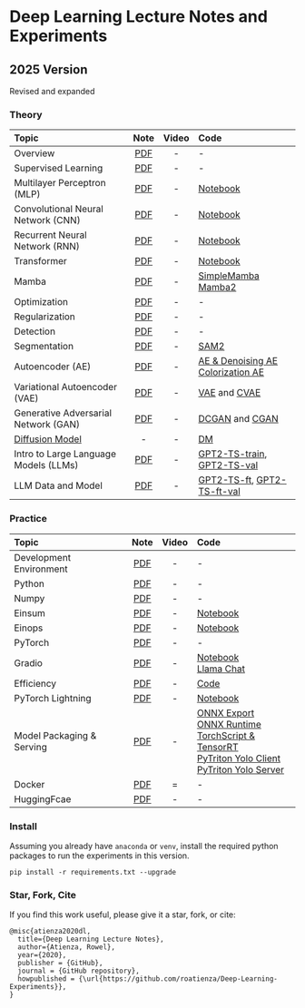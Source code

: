 # Deep Learning Lecture Notes and Experiments

## 2025 Version

Revised and expanded

### Theory

| **Topic** | **Note** | **Video** | **Code** |
| :--- | :---: | :---: | :--- |
| Overview | [PDF](https://drive.google.com/file/d/1-Y1KredRlVIuPrIE0hCEXuf0AXrBPvf7/view?usp=sharing) | - | - |
| Supervised Learning | [PDF](https://drive.google.com/file/d/1Fk_f668zZCBncVBc0x67jgBowVQHe_fC/view?usp=sharing) | - | - |
| Multilayer Perceptron (MLP) | [PDF](https://github.com/roatienza/Deep-Learning-Experiments/blob/master/versions/2023/mlp/MLP.pdf) | - | [Notebook](https://github.com/roatienza/Deep-Learning-Experiments/blob/master/versions/2023/mlp/demo/mlp_mnist.ipynb) |
| Convolutional Neural Network (CNN) | [PDF](https://github.com/roatienza/Deep-Learning-Experiments/blob/master/versions/2023/cnn/CNN.pdf) | - | [Notebook](https://github.com/roatienza/Deep-Learning-Experiments/blob/master/versions/2023/cnn/demo/cnn_mnist.ipynb) |
| Recurrent Neural Network (RNN) | [PDF](https://github.com/roatienza/Deep-Learning-Experiments/blob/master/versions/2023/rnn/RNN.pdf) | - | [Notebook](https://github.com/roatienza/Deep-Learning-Experiments/blob/master/versions/2023/rnn/demo/rnn_mnist.ipynb) |
| Transformer | [PDF](https://github.com/roatienza/Deep-Learning-Experiments/blob/master/versions/2023/transformer/Transformer.pdf) | - | [Notebook](https://github.com/roatienza/Deep-Learning-Experiments/blob/master/versions/2023/transformer/demo/transformer_mnist.ipynb) |
| Mamba | [PDF](https://github.com/roatienza/Deep-Learning-Experiments/blob/master/versions/2024/mamba/SSM.pdf) | - |  [SimpleMamba](https://github.com/roatienza/Deep-Learning-Experiments/blob/master/versions/2024/mamba/demo/mamba_simple_mnist.ipynb) <br> [Mamba2](https://github.com/roatienza/Deep-Learning-Experiments/blob/master/versions/2024/mamba/demo/mamba2_mnist.ipynb)
| Optimization | [PDF](https://github.com/roatienza/Deep-Learning-Experiments/blob/master/versions/2023/optimizer/Optimizer.pdf) | - | - |
| Regularization | [PDF](https://github.com/roatienza/Deep-Learning-Experiments/blob/master/versions/2023/regularizer/Regularization.pdf) | - | - |
| Detection | [PDF](https://github.com/roatienza/Deep-Learning-Experiments/blob/master/versions/2024/detection/Detection.pdf) | - | - |
| Segmentation | [PDF](https://github.com/roatienza/Deep-Learning-Experiments/blob/master/versions/2024/segmentation/Segmentation.pdf) | - | [SAM2](https://github.com/roatienza/Deep-Learning-Experiments/blob/master/versions/2024/segmentation/python/sam2_demo.ipynb) |
| Autoencoder (AE)| [PDF](https://github.com/roatienza/Deep-Learning-Experiments/blob/master/versions/2023/autoencoder/AutoEncoders.pdf) | - | [AE & Denoising AE](https://github.com/roatienza/Deep-Learning-Experiments/blob/master/versions/2023/autoencoder/demo/autoencoder.ipynb) <br> [Colorization AE](https://github.com/roatienza/Deep-Learning-Experiments/blob/master/versions/2023/autoencoder/demo/colorization_ae.ipynb)  |
| Variational Autoencoder (VAE)| [PDF](https://github.com/roatienza/Deep-Learning-Experiments/blob/master/versions/2023/vae/VAE.pdf) | - | [VAE](https://github.com/roatienza/Deep-Learning-Experiments/blob/master/versions/2023/vae/demo/vae_mnist.ipynb) and [CVAE](https://github.com/roatienza/Deep-Learning-Experiments/blob/master/versions/2023/vae/demo/cvae_mnist.ipynb) |
| Generative Adversarial Network (GAN)| [PDF](https://github.com/roatienza/Deep-Learning-Experiments/blob/master/versions/2023/gan/GAN.pdf) | - | [DCGAN](https://github.com/roatienza/Deep-Learning-Experiments/blob/master/versions/2023/gan/demo/dcgan_mnist.ipynb) and [CGAN](https://github.com/roatienza/Deep-Learning-Experiments/blob/master/versions/2023/gan/demo/cgan_mnist.ipynb) |
| [Diffusion Model](https://drive.google.com/file/d/18-LyDqSCQCVUUVbbs2HAucwQ7k-XjOnO/view?usp=sharing) | - | - | [DM](https://github.com/roatienza/Deep-Learning-Experiments/blob/master/versions/2025/diffusion/demo/mnist_diffusion.ipynb) |
| Intro to Large Language Models (LLMs) | [PDF](https://github.com/roatienza/Deep-Learning-Experiments/blob/master/versions/2023/llm/LLM_Intro.pdf) | - | [GPT2-TS-train](https://github.com/roatienza/Deep-Learning-Experiments/blob/master/versions/2024/llm/python/gpt2_tinystories_fr_scratch.py), [GPT2-TS-val](https://github.com/roatienza/Deep-Learning-Experiments/blob/master/versions/2024/llm/python/gpt2_val_tinystories_fr_scratch.ipynb)  |
| LLM Data and Model | [PDF](https://github.com/roatienza/Deep-Learning-Experiments/blob/master/versions/2023/llm/LLM_Data_Model.pdf) | - | [GPT2-TS-ft](https://github.com/roatienza/Deep-Learning-Experiments/blob/master/versions/2024/llm/python/gpt2_tinystories.py), [GPT2-TS-ft-val](https://github.com/roatienza/Deep-Learning-Experiments/blob/master/versions/2024/llm/python/gpt2_val_tinystories.ipynb) |

### Practice
| **Topic** | **Note** | **Video** | **Code** |
| :--- | :---: | :---: | :--- |
| Development Environment | [PDF](https://drive.google.com/file/d/1XfHFtaDclbCtL5roegHyHlIi1L7q6Qxc/view?usp=sharing) | - | - |
| Python | [PDF](https://drive.google.com/file/d/1v8NoB_YqDja1IQb7sScCUlJ2Kkyo8jAz/view?usp=sharing) | - | - |
| Numpy | [PDF](https://drive.google.com/file/d/1HvYbJGmZa5joZsUiThQv2HLijl2p5M3P/view?usp=sharing) | - | - |
| Einsum | [PDF](https://drive.google.com/file/d/19XkVyBoCGUuXwWYmOu0y0x6B0cG6qdZY/view?usp=sharing) | - | [Notebook](https://github.com/roatienza/Deep-Learning-Experiments/blob/master/versions/2023/toolkit/demo/einsum_demo.ipynb) |
| Einops | [PDF](https://github.com/roatienza/Deep-Learning-Experiments/blob/master/versions/2023/toolkit/Einops.pdf) | - | [Notebook](https://github.com/roatienza/Deep-Learning-Experiments/blob/master/versions/2023/toolkit/demo/einops_demo.ipynb) |
| PyTorch | [PDF](https://github.com/roatienza/Deep-Learning-Experiments/blob/master/versions/2023/toolkit/PyTorch.pdf) | - | - |
| Gradio | [PDF](https://github.com/roatienza/Deep-Learning-Experiments/blob/master/versions/2023/toolkit/Gradio.pdf) | - | [Notebook](https://github.com/roatienza/Deep-Learning-Experiments/blob/master/versions/2023/toolkit/demo/gradio.ipynb) <br> [Llama Chat](https://github.com/roatienza/Deep-Learning-Experiments/blob/master/versions/2023/toolkit/demo/chat_gradio.ipynb)|
| Efficiency | [PDF](https://github.com/roatienza/Deep-Learning-Experiments/blob/master/versions/2023/efficiency/Efficiency.pdf) | - | [Code](https://github.com/roatienza/benchmark) |
| PyTorch Lightning | [PDF](https://github.com/roatienza/Deep-Learning-Experiments/blob/master/versions/2023/toolkit/PyTorch_Lightning.pdf) | - | [Notebook](https://github.com/roatienza/Deep-Learning-Experiments/blob/master/versions/2023/toolkit/demo/lightning_mnist.ipynb) |
| Model Packaging & Serving | [PDF](https://github.com/roatienza/Deep-Learning-Experiments/blob/master/versions/2023/model_serving/Model_Serving.pdf) | - | [ONNX Export](https://github.com/roatienza/Deep-Learning-Experiments/blob/master/versions/2023/model_serving/demo/torch2onnx.py) <br> [ONNX Runtime](https://github.com/roatienza/Deep-Learning-Experiments/blob/master/versions/2023/model_serving/demo/onnx_infer.py) <br> [TorchScript & TensorRT](https://github.com/roatienza/Deep-Learning-Experiments/blob/master/versions/2023/model_serving/demo/tensorrt_infer.py) <br> [PyTriton Yolo Client](https://github.com/roatienza/Deep-Learning-Experiments/blob/master/versions/2023/model_serving/demo/triton/yolo/client.ipynb) <br> [PyTriton Yolo Server](https://github.com/roatienza/Deep-Learning-Experiments/blob/master/versions/2023/model_serving/demo/triton/yolo/server.py) |
| Docker | [PDF](https://github.com/roatienza/Deep-Learning-Experiments/blob/master/versions/2023/docker/Docker.pdf) | = | - | 
| HuggingFcae | [PDF](https://github.com/roatienza/Deep-Learning-Experiments/blob/master/versions/2023/llm/HuggingFace.pdf) | - | - |


### Install
Assuming you already have  `anaconda` or `venv`, install the required python packages to run the experiments in this version.

`pip install -r requirements.txt --upgrade`


### Star, Fork, Cite
If you find this work useful, please give it a star, fork, or cite:

```
@misc{atienza2020dl,
  title={Deep Learning Lecture Notes},
  author={Atienza, Rowel},
  year={2020},
  publisher = {GitHub},
  journal = {GitHub repository},
  howpublished = {\url{https://github.com/roatienza/Deep-Learning-Experiments}},
}
```



